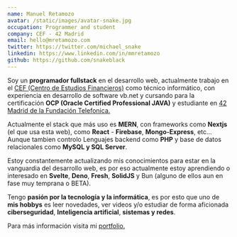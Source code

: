```yaml
---
name: Manuel Retamozo
avatar: /static/images/avatar-snake.jpg
occupation: Programmer and student
company: CEF - 42 Madrid
email: hello@mretamozo.com
twitter: https://twitter.com/michael_snake
linkedin: https://www.linkedin.com/in/mmretamozo
github: https://github.com/snakeblack
---
```


Soy un **programador fullstack** en el desarrollo web, actualmente trabajo en el [CEF (Centro de Estudios Financieros)](https://cef.es) como técnico informático, con experiencia en desarrollo de software vb.net y cursando para la certificación **OCP (Oracle Certified Professional JAVA)** y estudiante en [42 Madrid de la Fundación Telefonica.](https://42madrid.com)

Actualmente el stack que más uso es **MERN**, con frameworks como **Nextjs** (el que usa esta web), como **React** - **Firebase**, **Mongo-Express**, etc... Aunque tambien controlo Lenguajes backend como **PHP** y base de datos relacionales como **MySQL y SQL Server**.

Estoy constantemente actualizando mis conocimientos para estar en la vanguardia del desarrollo web, es por eso actualmente estoy aprendiendo o interesado en **Svelte**, **Deno**, **Fresh**, **SolidJS** y Bun (alguno de ellos aun en fase muy temprana o BETA).

Tengo **pasión por la tecnología y la informática**, es por esto que uno de **mis hobbys** es leer novedades, ver videos y/o estudiar de forma aficionada **ciberseguridad**, **Inteligencia artificial**, **sistemas y redes**.

Para más información visita mi [portfolio.](https://mretamozo.com)
